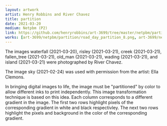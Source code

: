 ```yaml
---
layout: artwork
artist: Henry Robbins and River Chavez
title: partition
date: 2021-03-20
medium: Netpbm (P2)
link: https://github.com/henryrobbins/art-3699/tree/master/netpbm/partition
works: [art-3699/netpbm/partition/road_day_partition_8.png, art-3699/netpbm/partition/sky_partition_8.png, art-3699/netpbm/partition/tree_partition_8.png, art-3699/netpbm/partition/beebe_day_partition_8.png, art-3699/netpbm/partition/waterfall_partition_8.png, art-3699/netpbm/partition/risley_partition_8.png, art-3699/netpbm/partition/creek_partition_8.png, art-3699/netpbm/partition/fallen_tree_partition_8.png, art-3699/netpbm/partition/old_man_partition_8.png, art-3699/netpbm/partition/wading_partition_8.png, art-3699/netpbm/partition/island_partition_8.png]
---
```


The images waterfall (2021-03-20), risley (2021-03-21), creek (2021-03-21),
fallen_tree (2021-03-21), old_man (2021-03-21), wading (2021-03-21), and
island (2021-03-21) were photographed by River Chavez.

The image sky (2021-02-24) was used with permission from the artist:
Ella Clemons.

In bringing digital images to life, the image must be "partitioned" by color to
allow different inks to print independently. This image transformation
technique is based on this idea. Each column corresponds to a different
gradient in the image. The first two rows highlight pixels of the corresponding
gradient in white and black respectivley. The next two rows highlight the
pixels and background in the color of the corresponding gradient.

